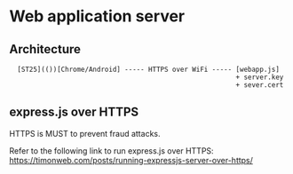 # Web application server

## Architecture

```
  [ST25](())[Chrome/Android] ----- HTTPS over WiFi ----- [webapp.js]
                                                         + server.key
                                                         + sever.cert

```

## express.js over HTTPS

HTTPS is MUST to prevent fraud attacks.

Refer to the following link to run express.js over HTTPS:
https://timonweb.com/posts/running-expressjs-server-over-https/

